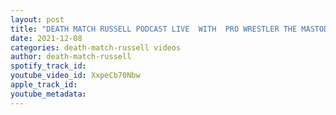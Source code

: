 ```yaml
---
layout: post
title: "DEATH MATCH RUSSELL PODCAST LIVE  WITH  PRO WRESTLER THE MASTODON"
date: 2021-12-08
categories: death-match-russell videos
author: death-match-russell
spotify_track_id: 
youtube_video_id: XxpeCb70Nbw
apple_track_id: 
youtube_metadata: 
---
```

